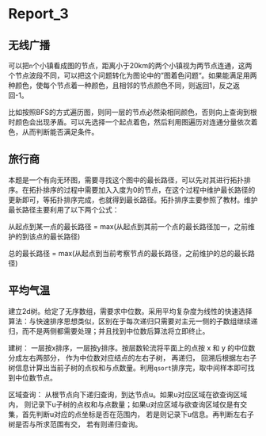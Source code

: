 # Report_3

## 无线广播

可以把`n`个小镇看成图的节点，距离小于20km的两个小镇视为两节点连通，这两个节点波段不同，可以把这个问题转化为图论中的”图着色问题“。如果能满足用两种颜色，使每个节点着一种颜色，且相邻的节点颜色不同，则返回1，反之返回-1。

比如按照BFS的方式遍历图，则同一层的节点必然染相同颜色，否则向上查询到根时颜色会出现矛盾。可以先选择一个起点着色，然后利用图遍历对连通分量依次着色，从而判断能否满足条件。

## 旅行商

本题是一个有向无环图，需要寻找这个图中的最长路径，可以先对其进行拓扑排序。在拓扑排序的过程中需要加入入度为0的节点，在这个过程中维护最长路径的更新即可，等拓扑排序完成，也就得到最长路径。拓扑排序主要参照了教材。维护最长路径主要利用了以下两个公式：

从起点到某一点的最长路径 = max(从起点到其前一个点的最长路径加一，之前维护的到该点的最长路径)

总的最长路径 = max(从起点到当前考察节点的最长路径，之前维护的总的最长路径)

## 平均气温

建立2d树。给定了无序数组，需要求中位数。采用平均复杂度为线性的快速选择算法：与快速排序思想类似，区别在于每次递归只需要对主元一侧的子数组继续递归，而不是两侧都需要处理；并且找到中位数后算法将立即终止。

建树： 一层按x排序，一层按y排序。按层数轮流将平面上的点按 x 和 y 的中位数分成左右两部分， 作为中位数对应结点的左右子树， 再递归， 回溯后根据左右子树信息计算出当前子树的点权和与点数量。利用`qsort`排序完，取中间样本即可找到中位数节点。

区域查询： 从根节点向下递归查询，到达节点u。如果u对应区域在欲查询区域内， 则记录下u子树的点权和与点数量；如果u对应区域与欲查询区域仅是有交集，首先判断u对应的点坐标是否在范围内， 若是则记录下u信息。再判断左右子树是否与所求范围有交， 若有则递归查询。

